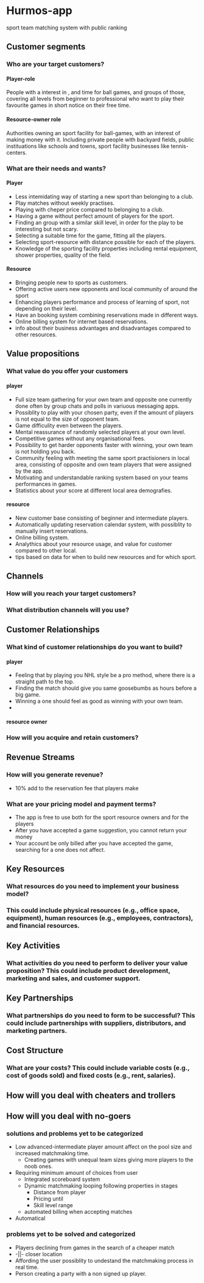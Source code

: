 # Hurmos-app
sport team matching system with public ranking 
## Customer segments

### Who are your target customers?

#### Player-role
People with a interest in , and time for ball games, and groups of those, covering all levels from beginner to professional who want to play their favourite games in short notice on their free time.  

#### Resource-owner role 
Authorities owning an sport facility for ball-games, with an interest of making money with it. Including private people with backyard fields, public instituations like schools and towns, sport facility businesses like tennis-centers. 

### What are their needs and wants?
#### Player 
* Less intemidating way of starting a new sport than belonging to a club.
* Play matches without weekly practises. 
* Playing with cheper price compared to belonging to a club. 
* Having a game without perfect amount of players for the sport. 
* Finding an group with a similar skill level, in order for the play to be interesting but not scary.
* Selecting a suitable time for the game, fitting all the players. 
* Selecting sport-resource with distance possible for each of the players.
* Knowledge of the sporting facility properties including rental equipment, shower properties, quality of the field. 
#### Resource
* Bringing people new to sports as customers. 
* Offering active users new opponents and local community of around the sport
* Enhancing players performance and process of learning of sport, not depending on their level.
* Have an booking system combining reservations made in different ways.
* Online billing system for internet based reservations.
* info about their business advantages and disadvantages compared to other resources. 

## Value propositions 

### What value do you offer your customers 

#### player
* Full size team gathering for your own team and opposite one currently done often by group chats and polls in variuous messaging apps. 
* Possiblity to play with your chosen party, even if the amount of players is not equal to the size of opponent team.
* Game difficulity even between the players.
* Mental reassurance of randomly selected players at your own level.
* Competitive games without any organisational fees.
* Possibility to get harder opponents faster with winning, your own team is not holding you back.
* Community feeling with meeting the same sport practisioners in local area, consisting of opposite and own team players that were assigned by the app.
* Motivating and understandable ranking system based on your teams performances in games. 
* Statistics about your score at different local area demografies.
#### resource 
* New customer base consisting of beginner and intermediate players.
* Automatically updating reservation calendar system, with possiblity to manually insert reservations.
* Online billing system.
* Analythics about your resource usage, and value for customer compared to other local. 
* tips based on data for when to build new resources and for which sport. 
## Channels

### How will you reach your target customers?
### What distribution channels will you use?
## Customer Relationships
### What kind of customer relationships do you want to build?
#### player 
* Feeling that by playing you NHL style be a pro method, where there is a straight path to the top.
* Finding the match should give you same goosebumbs as hours before a big game.
* Winning a one should feel as good as winning with your own team.
* 
#### resource owner
### How will you acquire and retain customers?
## Revenue Streams
### How will you generate revenue?
* 10% add to the reservation fee that players make 
### What are your pricing model and payment terms?
* The app is free to use both for the sport resource owners and for the players 
* After you have accepted a game suggestion, you cannot return your money
* Your account be only billed after you have accepted the game, searching for a one does not affect.  
## Key Resources
### What resources do you need to implement your business model?
### This could include physical resources (e.g., office space, equipment), human resources (e.g., employees, contractors), and financial resources.
## Key Activities
### What activities do you need to perform to deliver your value proposition? This could include product development, marketing and sales, and customer support.
## Key Partnerships
### What partnerships do you need to form to be successful? This could include partnerships with suppliers, distributors, and marketing partners.
## Cost Structure
### What are your costs? This could include variable costs (e.g., cost of goods sold) and fixed costs (e.g., rent, salaries).

## How will you deal with cheaters and trollers 

## How will you deal with no-goers 

### solutions and problems yet to be categorized
* Low advanced-intermediate player amount affect on the pool size and increased matchmaking time.
  * Creating games with unequal team sizes giving more players to the noob ones.
* Requiring minimum amount of choices from user
  * Integrated scoreboard system
  * Dynamic matchmaking looping following properties in stages 
    * Distance from player
    * Pricing until 
    * Skill level range
  * automated billing when accepting matches 
* Automatical 

### problems yet to be solved and categorized 
* Players declining from games in the search of a cheaper match
* -||- closer location 
* Affording the user possiblity to undestand the matchmaking process in real time.
* Person creating a party with a non signed up player.  
